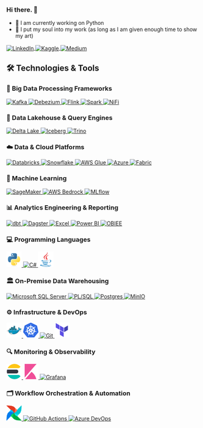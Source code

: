 ### Hi there. 👋
- 🔭 I am currently working on Python
- 🌱 I put my soul into my work (as long as I am given enough time to show my art)

<p align="left">
  <a href="https://www.linkedin.com/in/hasan-%C3%A7atalg%C3%B6l-953365206/" target="_blank">
    <img align="center" src="https://raw.githubusercontent.com/rahuldkjain/github-profile-readme-generator/master/src/images/icons/Social/linked-in-alt.svg" alt="LinkedIn" height="30" width="40" />
  </a>
  <a href="https://www.kaggle.com/hasancatalgol" target="_blank">
    <img align="center" src="https://raw.githubusercontent.com/rahuldkjain/github-profile-readme-generator/master/src/images/icons/Social/kaggle.svg" alt="Kaggle" height="30" width="40" />
  </a>
  <a href="https://medium.com/@hasancatalgol" target="_blank">
    <img align="center" src="https://raw.githubusercontent.com/rahuldkjain/github-profile-readme-generator/master/src/images/icons/Social/medium.svg" alt="Medium" height="30" width="40" />
  </a>
</p>

## 🛠️ Technologies & Tools

### 🚀 Big Data Processing Frameworks
<p align="left">
  <a href="https://kafka.apache.org/" target="_blank">
    <img src="https://data.it-novum.com/wp-content/uploads/2021/02/apache_kafka_logo-768x350.png" alt="Kafka" width="90" height="40"/>
  </a>
  <a href="https://debezium.io/" target="_blank">
    <img src="https://encrypted-tbn0.gstatic.com/images?q=tbn:ANd9GcQOnsqciB8ZxZQnY4jINjODRvMXCP06YqXyTA&s" alt="Debezium" width="170" height="40"/>
  </a>
  <a href="https://flink.apache.org/" target="_blank">
    <img src="https://www.zdnet.com/a/img/resize/a1f48af0cbe99d7bd0170f67bac75da45bb0f95c/2017/04/05/05461e4e-4a8c-4c7e-aefe-9cea3fe6fc11/flink-logo.jpg?auto=webp&fit=crop&height=675&width=1200" alt="Flink" width="70" height="40"/>
  </a>
  <a href="https://spark.apache.org/" target="_blank">
    <img src="https://upload.wikimedia.org/wikipedia/commons/f/f3/Apache_Spark_logo.svg" alt="Spark" width="100" height="40"/>
  </a>
  <a href="https://nifi.apache.org/" target="_blank">
    <img src="https://blogger.googleusercontent.com/img/b/R29vZ2xl/AVvXsEhSobNdHhEEdmQgAcBEEZj9Zeq4RtEuPs-i-kanz05CGW8aemPWS8KReFfFoJjhsk6tdIWnz10K7K2RQTYTiefCyMBWmgyo3WLwh780ftif6wwwEDeyCE-UVw56UWN5xM4n6IfOMhU6Oxk/s1600/nifi-logo-horizontal.png" alt="NiFi" width="70" height="40"/>
  </a>
</p>

### 💾 Data Lakehouse & Query Engines
<p align="left">
  <a href="https://delta.io/" target="_blank">
    <img src="https://media.licdn.com/dms/image/v2/C4D12AQFz46jU4sd9tQ/article-cover_image-shrink_600_2000/article-cover_image-shrink_600_2000/0/1653461550378?e=2147483647&v=beta&t=XOV8JCfydrnFwHW4Cbe23Ipg0zw2VNAcdEZ7XmI8Hac" alt="Delta Lake" width="170" height="40"/>
  </a>
  <a href="https://iceberg.apache.org/" target="_blank">
    <img src="https://upload.wikimedia.org/wikipedia/commons/thumb/9/95/Apache_Iceberg_Logo.svg/2560px-Apache_Iceberg_Logo.svg.png" alt="Iceberg" width="140" height="40"/>
  </a>
  <a href="https://trino.io/" target="_blank">
    <img src="https://upload.wikimedia.org/wikipedia/commons/thumb/5/57/Trino-logo-w-bk.svg/1200px-Trino-logo-w-bk.svg.png" alt="Trino" width="80" height="40"/>
  </a>
</p>

### ☁️ Data & Cloud Platforms
<p align="left">
  <a href="https://databricks.com/" target="_blank">
    <img src="https://synd.io/wp-content/uploads/2022/05/databricks-1.png" alt="Databricks" width="110" height="40"/>
  </a>
  <a href="https://www.snowflake.com/" target="_blank">
    <img src="https://encrypted-tbn0.gstatic.com/images?q=tbn:ANd9GcQiqSAnOUn5yvQCgI6RRlpJnjTjzRvKdoTONW22v-Tfno5rBgyHptOLd2hdj3DuUfEIFw&usqp=CAU" alt="Snowflake" width="140" height="40"/>
  </a>
  <a href="https://aws.amazon.com/glue/" target="_blank">
    <img src="https://cdn.jsdelivr.net/npm/simple-icons@v7/icons/amazonaws.svg" alt="AWS Glue" width="40" height="40"/>
  </a>
  <a href="https://azure.microsoft.com/tr-tr" target="_blank">
    <img src="https://encrypted-tbn0.gstatic.com/images?q=tbn:ANd9GcRtm8uRc444DV-6FHChD5VKWkSNspoAOTbYUQ&s" alt="Azure" width="40" height="40"/>
  </a>
  <a href="https://azure.microsoft.com/tr-tr/pricing/details/microsoft-fabric/" target="_blank">
    <img src="https://static.wikia.nocookie.net/logopedia/images/a/aa/Microsoft_Fabric_2023.svg/revision/latest/scale-to-width-down/200?cb=20230528223239" alt="Fabric" width="40" height="40"/>
  </a>
</p>

### 🤖 Machine Learning
<p align="left">
  <a href="https://aws.amazon.com/sagemaker/" target="_blank">
    <img src="https://miro.medium.com/v2/resize:fit:512/1*2VrAFwGLDTenUIOKqmksEg.png" alt="SageMaker" width="40" height="40"/>
  </a>
  <a href="https://aws.amazon.com/bedrock/" target="_blank">
    <img src="https://www.outsystems.com/Forge_CW/_image.aspx/Q8LvY--6WakOw9afDCuuGQ_Q2qNoQaT-xrNXdmgM4dI=/aws-bedrock-connector-2023-01-04%2000-00-00-2025-03-07%2012-01-34" alt="AWS Bedrock" width="40" height="40"/>
  </a>
  <a href="https://mlflow.org/" target="_blank">
    <img src="https://miro.medium.com/v2/resize:fit:750/0*0e0rrfSvf7lXxdHR.png" alt="MLflow" width="100" height="40"/>
  </a>
</p>

### 📊 Analytics Engineering & Reporting
<p align="left">
  <a href="https://www.getdbt.com/" target="_blank">
    <img src="https://cdn.jsdelivr.net/npm/simple-icons@v7/icons/dbt.svg" alt="dbt" width="40" height="40"/>
  </a>
  <a href="https://dagster.io/" target="_blank">
    <img src="https://raw.githubusercontent.com/dagster-io/dagster/master/images/dagster_icon.svg" alt="Dagster" width="40" height="40"/>
  </a>
  <a href="https://www.microsoft.com/en-us/microsoft-365/excel" target="_blank">
    <img src="https://cdn.jsdelivr.net/npm/simple-icons@v7/icons/microsoftexcel.svg" alt="Excel" width="40" height="40"/>
  </a>
  <a href="https://powerbi.microsoft.com/" target="_blank">
    <img src="https://cdn.jsdelivr.net/npm/simple-icons@v7/icons/microsoftpowerbi.svg" alt="Power BI" width="40" height="40"/>
  </a>
  <a href="https://www.oracle.com/analytics/obiee/" target="_blank">
    <img src="https://cdn.jsdelivr.net/npm/simple-icons@v7/icons/oracle.svg" alt="OBIEE" width="40" height="40"/>
  </a>
</p>

### 💻 Programming Languages
<p align="left">
  <a href="https://www.python.org/" target="_blank">
    <img src="https://raw.githubusercontent.com/devicons/devicon/master/icons/python/python-original.svg" alt="Python" width="40" height="40"/>
  </a>
  <a href="https://docs.microsoft.com/dotnet/csharp/" target="_blank">
    <img src="https://cdn.jsdelivr.net/npm/simple-icons@v7/icons/csharp.svg" alt="C#" width="40" height="40"/>
  </a>
  <a href="https://www.java.com/" target="_blank">
    <img src="https://raw.githubusercontent.com/devicons/devicon/master/icons/java/java-original.svg" alt="Java" width="40" height="40"/>
  </a>
</p>

### 🏛️ On-Premise Data Warehousing
<p align="left">
  <a href="https://docs.microsoft.com/sql/t-sql/" target="_blank">
    <img src="https://e7.pngegg.com/pngimages/484/694/png-clipart-logo-microsoft-sql-font-design-text-logo.png" alt="Microsoft SQL Server" width="140" height="40"/>
  </a>
  <a href="https://www.oracle.com/database/technologies/appdev/plsql.html" target="_blank">
    <img src="https://1000logos.net/wp-content/uploads/2017/04/Oracle-Logo-1.png" alt="PL/SQL" width="100" height="40"/>
  </a>
  <a href="https://www.postgresql.org/" target="_blank">
    <img src="https://miro.medium.com/v2/resize:fit:512/0*ioDeujW3euLCfXew.png" alt="Postgres" width="120" height="40"/>
  </a>
  <a href="https://min.io/" target="_blank">
    <img src="https://media2.dev.to/dynamic/image/width=1000,height=420,fit=cover,gravity=auto,format=auto/https%3A%2F%2Fdev-to-uploads.s3.amazonaws.com%2Fuploads%2Farticles%2F1kco4frqn1sh3y3umvye.png" alt="MinIO" width="130" height="40"/>
  </a>
</p>

### ⚙️ Infrastructure & DevOps
<p align="left">
  <a href="https://www.docker.com/" target="_blank">
    <img src="https://raw.githubusercontent.com/devicons/devicon/master/icons/docker/docker-original.svg" alt="Docker" width="40" height="40"/>
  </a>
  <a href="https://kubernetes.io/" target="_blank">
    <img src="https://raw.githubusercontent.com/devicons/devicon/master/icons/kubernetes/kubernetes-plain.svg" alt="Kubernetes" width="40" height="40"/>
  </a>
  <a href="https://git-scm.com/" target="_blank">
    <img src="https://www.vectorlogo.zone/logos/git-scm/git-scm-icon.svg" alt="Git" width="40" height="40"/>
  </a>
  <a href="https://www.terraform.io/" target="_blank">
    <img src="https://raw.githubusercontent.com/devicons/devicon/master/icons/terraform/terraform-original.svg" alt="Terraform" width="40" height="40"/>
  </a>
</p>

### 🔍 Monitoring & Observability
<p align="left">
  <a href="https://www.elastic.co/elasticsearch/" target="_blank">
    <img src="https://raw.githubusercontent.com/devicons/devicon/master/icons/elasticsearch/elasticsearch-original.svg" alt="Elasticsearch" width="40" height="40"/>
  </a>
  <a href="https://www.elastic.co/kibana/" target="_blank">
    <img src="https://raw.githubusercontent.com/devicons/devicon/master/icons/kibana/kibana-plain.svg" alt="Kibana" width="40" height="40"/>
  </a>
  <a href="https://grafana.com/" target="_blank">
    <img src="https://cdn.jsdelivr.net/npm/simple-icons@v7/icons/grafana.svg" alt="Grafana" width="40" height="40"/>
  </a>
</p>

### 🗂️ Workflow Orchestration & Automation
<p align="left">
  <a href="https://airflow.apache.org/" target="_blank">
    <img src="https://raw.githubusercontent.com/devicons/devicon/master/icons/apacheairflow/apacheairflow-original.svg" alt="Airflow" width="40" height="40"/>
  </a>
  <a href="https://github.com/features/actions" target="_blank">
    <img src="https://cdn.jsdelivr.net/npm/simple-icons@v7/icons/githubactions.svg" alt="GitHub Actions" width="40" height="40"/>
  </a>
  <a href="https://azure.microsoft.com/services/devops/" target="_blank">
    <img src="https://cdn.jsdelivr.net/npm/simple-icons@v7/icons/azuredevops.svg" alt="Azure DevOps" width="40" height="40"/>
  </a>
</p>
